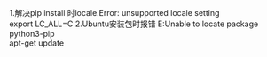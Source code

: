 
1.解决pip install 时locale.Error: unsupported locale setting  
export LC_ALL=C 
2.Ubuntu安装包时报错 E:Unable to locate package python3-pip  
apt-get update
